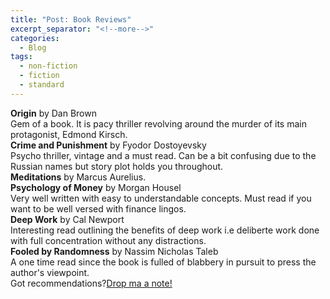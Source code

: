 ```yaml
---
title: "Post: Book Reviews"
excerpt_separator: "<!--more-->"
categories:
  - Blog
tags:
  - non-fiction
  - fiction
  - standard
---
```


<b>Origin</b> by Dan Brown<br>
Gem of a book. It is pacy thriller revolving around the murder of its main protagonist, Edmond Kirsch.<br>
<b>Crime and Punishment</b> by Fyodor Dostoyevsky<br>
Psycho thriller, vintage and a must read. Can be a bit confusing due to the Russian names but story plot holds you throughout.<br>
<b>Meditations</b> by Marcus Aurelius.<br>
<b>Psychology of Money</b> by Morgan Housel<br>
Very well written with easy to understandable concepts. Must read if you want to be well versed with finance lingos.<br>
<b>Deep Work</b> by Cal Newport<br>
Interesting read outlining the benefits of deep work i.e deliberte work done with full concentration without any distractions. <br>
<b>Fooled by Randomness</b> by Nassim Nicholas Taleb<br>
 A one time read since the book is fulled of blabbery in pursuit to press the author's viewpoint. <br>
 Got recommendations?<a href="mailto:jpsxlr8@protonmail.com">Drop ma a note!</a><br>
